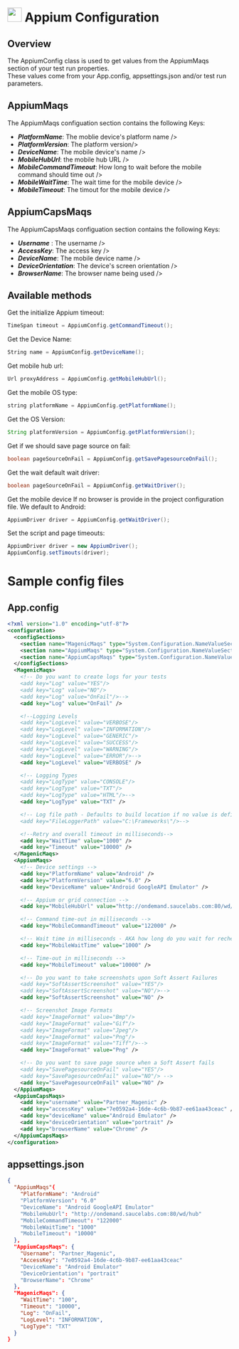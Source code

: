 # <img src="resources/maqslogo.ico" height="32" width="32"> Appium Configuration

## Overview
The AppiumConfig class is used to get values from the AppiumMaqs section of your test run properties.
<br>These values come from your App.config, appsettings.json and/or test run parameters.

## AppiumMaqs
The AppiumMaqs configuation section contains the following Keys:
* ***PlatformName***: The moblie device's platform name />
* ***PlatformVersion***: The platform version/>
* ***DeviceName***: The mobile device's name />
* ***MobileHubUrl***: the mobile hub URL />
* ***MobileCommandTimeout***: How long to wait before the mobile command should time out />
* ***MobileWaitTime***: The wait time for the mobile device />
* ***MobileTimeout***: The timout for the mobile device />

## AppiumCapsMaqs
The AppiumCapsMaqs configuation section contains the following Keys:
* ***Username*** : The username />
* ***AccessKey***: The access key />
* ***DeviceName***: The mobile device name />
* ***DeviceOrientation***: The device's screen orientation />
* ***BrowserName***: The browser name being used />

## Available methods
Get the initialize Appium timeout:
```java
TimeSpan timeout = AppiumConfig.getCommandTimeout();
```

Get the Device Name:
```csharp
String name = AppiumConfig.getDeviceName();
```

Get mobile hub url:
```java
Url proxyAddress = AppiumConfig.getMobileHubUrl();
```

Get the mobile OS type:
```java
string platformName = AppiumConfig.getPlatformName();
```

Get the OS Version:
```java
String platformVersion = AppiumConfig.getPlatformVersion();
```

Get if we should save page source on fail:
```java
boolean pageSourceOnFail = AppiumConfig.getSavePagesourceOnFail();
```

Get the wait default wait driver:
```java
boolean pageSourceOnFail = AppiumConfig.getWaitDriver();
```

Get the mobile device If no browser is provide in the project configuration file. We default to Android:
```java
AppiumDriver driver = AppiumConfig.getWaitDriver();
```

Set the script and page timeouts:
```java
AppiumDriver driver = new AppiumDriver();
AppiumConfig.setTimouts(driver);
```

# Sample config files
## App.config
```xml
<?xml version="1.0" encoding="utf-8"?>
<configuration>
  <configSections>
    <section name="MagenicMaqs" type="System.Configuration.NameValueSectionHandler" />
    <section name="AppiumMaqs" type="System.Configuration.NameValueSectionHandler" />
    <section name="AppiumCapsMaqs" type="System.Configuration.NameValueSectionHandler" />
  </configSections>
  <MagenicMaqs>
    <!-- Do you want to create logs for your tests
    <add key="Log" value="YES"/>
    <add key="Log" value="NO"/>
    <add key="Log" value="OnFail"/>-->
    <add key="Log" value="OnFail" />

    <!--Logging Levels
    <add key="LogLevel" value="VERBOSE"/>
    <add key="LogLevel" value="INFORMATION"/>
    <add key="LogLevel" value="GENERIC"/>
    <add key="LogLevel" value="SUCCESS"/>
    <add key="LogLevel" value="WARNING"/>
    <add key="LogLevel" value="ERROR"/>-->
    <add key="LogLevel" value="VERBOSE" />

    <!-- Logging Types
    <add key="LogType" value="CONSOLE"/>
    <add key="LogType" value="TXT"/>
    <add key="LogType" value="HTML"/>-->
    <add key="LogType" value="TXT" />

    <!-- Log file path - Defaults to build location if no value is defined
    <add key="FileLoggerPath" value="C:\Frameworks\"/>-->

    <!--Retry and overall timeout in milliseconds-->
    <add key="WaitTime" value="1000" />
    <add key="Timeout" value="10000" />
  </MagenicMaqs>
  <AppiumMaqs>
    <!-- Device settings -->
    <add key="PlatformName" value="Android" />
    <add key="PlatformVersion" value="6.0" />
    <add key="DeviceName" value="Android GoogleAPI Emulator" />

    <!-- Appium or grid connection -->
    <add key="MobileHubUrl" value="http://ondemand.saucelabs.com:80/wd/hub" />

    <!-- Command time-out in milliseconds -->
    <add key="MobileCommandTimeout" value="122000" />

    <!-- Wait time in milliseconds - AKA how long do you wait for rechecking something -->
    <add key="MobileWaitTime" value="1000" />

    <!-- Time-out in milliseconds -->
    <add key="MobileTimeout" value="10000" />

    <!-- Do you want to take screenshots upon Soft Assert Failures
    <add key="SoftAssertScreenshot" value="YES"/>
    <add key="SoftAssertScreenshot" value="NO"/>-->
    <add key="SoftAssertScreenshot" value="NO" />

    <!-- Screenshot Image Formats
    <add key="ImageFormat" value="Bmp"/>
    <add key="ImageFormat" value="Gif"/>
    <add key="ImageFormat" value="Jpeg"/>
    <add key="ImageFormat" value="Png"/>
    <add key="ImageFormat" value="Tiff"/>-->
    <add key="ImageFormat" value="Png" />

    <!-- Do you want to save page source when a Soft Assert fails
    <add key="SavePagesourceOnFail" value="YES"/>
    <add key="SavePagesourceOnFail" value="NO"/> -->
    <add key="SavePagesourceOnFail" value="NO" />
  </AppiumMaqs>
  <AppiumCapsMaqs>
    <add key="username" value="Partner_Magenic" />
    <add key="accessKey" value="7e0592a4-16de-4c6b-9b87-ee61aa43ceac" />
    <add key="deviceName" value="Android Emulator" />
    <add key="deviceOrientation" value="portrait" />
    <add key="browserName" value="Chrome" />
  </AppiumCapsMaqs>
</configuration>
```

## appsettings.json
```json
{
  "AppiumMaqs"{ 	
	"PlatformName": "Android"
    "PlatformVersion": "6.0"
	"DeviceName": "Android GoogleAPI Emulator"
    "MobileHubUrl": "http://ondemand.saucelabs.com:80/wd/hub"
    "MobileCommandTimeout": "122000"
    "MobileWaitTime": "1000"
    "MobileTimeout": "10000"
  },
  "AppiumCapsMaqs": {
	"Username": "Partner_Magenic",
    "AccessKey": "7e0592a4-16de-4c6b-9b87-ee61aa43ceac"
	"DeviceName": "Android Emulator"
	"DeviceOrientation": "portrait" 
	"BrowserName": "Chrome"
  },
  "MagenicMaqs": {
    "WaitTime": "100",
    "Timeout": "10000",
    "Log": "OnFail",
    "LogLevel": "INFORMATION",
    "LogType": "TXT"
  }
}
```
